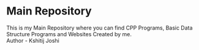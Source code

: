 # Main Repository 
This is my Main Repository where you can find CPP Programs, Basic Data Structure Programs and Websites Created by me. 
<br>
Author - Kshitij Joshi
